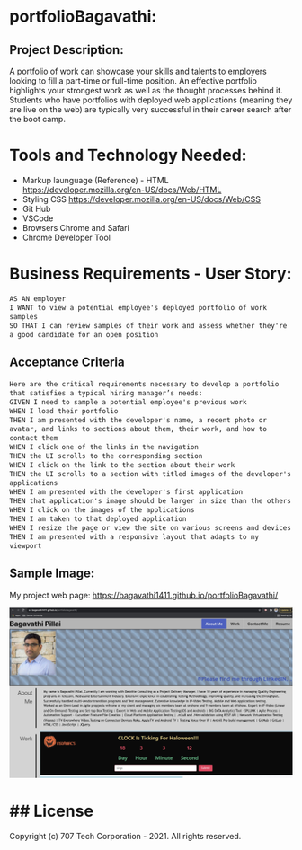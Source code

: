 # portfolioBagavathi:

## Project Description:

A portfolio of work can showcase your skills and talents to employers looking to fill a part-time or full-time position. An effective portfolio highlights your strongest work as well as the thought processes behind it. Students who have portfolios with deployed web applications (meaning they are live on the web) are typically very successful in their career search after the boot camp.

# Tools and Technology Needed:

- Markup launguage (Reference) - HTML https://developer.mozilla.org/en-US/docs/Web/HTML
- Styling CSS https://developer.mozilla.org/en-US/docs/Web/CSS
- Git Hub
- VSCode
- Browsers Chrome and Safari
- Chrome Developer Tool

# Business Requirements - User Story:

```
AS AN employer
I WANT to view a potential employee's deployed portfolio of work samples
SO THAT I can review samples of their work and assess whether they're a good candidate for an open position
```

## Acceptance Criteria

```
Here are the critical requirements necessary to develop a portfolio that satisfies a typical hiring manager’s needs:
GIVEN I need to sample a potential employee's previous work
WHEN I load their portfolio
THEN I am presented with the developer's name, a recent photo or avatar, and links to sections about them, their work, and how to contact them
WHEN I click one of the links in the navigation
THEN the UI scrolls to the corresponding section
WHEN I click on the link to the section about their work
THEN the UI scrolls to a section with titled images of the developer's applications
WHEN I am presented with the developer's first application
THEN that application's image should be larger in size than the others
WHEN I click on the images of the applications
THEN I am taken to that deployed application
WHEN I resize the page or view the site on various screens and devices
THEN I am presented with a responsive layout that adapts to my viewport

```

## Sample Image:

My project web page: https://bagavathi1411.github.io/portfolioBagavathi/

![My Project webpage ](assets/images/profilepage.jpg)

# ## License

Copyright (c) 707 Tech Corporation - 2021. All rights reserved.
